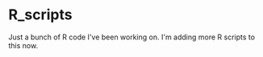 R_scripts
=========

Just a bunch of R code I've been working on.
I'm adding more R scripts to this now.